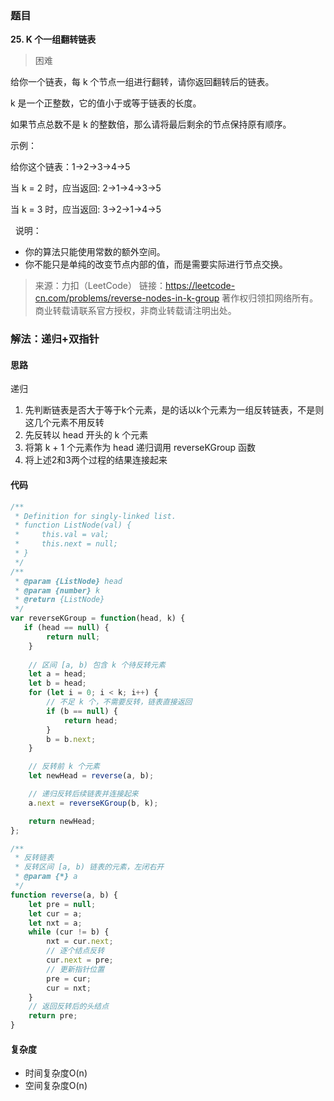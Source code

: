 ### 题目
**25. K 个一组翻转链表**
>困难

给你一个链表，每 k 个节点一组进行翻转，请你返回翻转后的链表。

k 是一个正整数，它的值小于或等于链表的长度。

如果节点总数不是 k 的整数倍，那么请将最后剩余的节点保持原有顺序。


示例：

给你这个链表：1->2->3->4->5

当 k = 2 时，应当返回: 2->1->4->3->5

当 k = 3 时，应当返回: 3->2->1->4->5

 
说明：
* 你的算法只能使用常数的额外空间。
* 你不能只是单纯的改变节点内部的值，而是需要实际进行节点交换。

>来源：力扣（LeetCode）
链接：https://leetcode-cn.com/problems/reverse-nodes-in-k-group
著作权归领扣网络所有。商业转载请联系官方授权，非商业转载请注明出处。

### 解法：递归+双指针

#### 思路
递归
1. 先判断链表是否大于等于k个元素，是的话以k个元素为一组反转链表，不是则这几个元素不用反转
2. 先反转以 head 开头的 k 个元素
3. 将第 k + 1 个元素作为 head 递归调用 reverseKGroup 函数
4. 将上述2和3两个过程的结果连接起来

#### 代码
```js
/**
 * Definition for singly-linked list.
 * function ListNode(val) {
 *     this.val = val;
 *     this.next = null;
 * }
 */
/**
 * @param {ListNode} head
 * @param {number} k
 * @return {ListNode}
 */
var reverseKGroup = function(head, k) {
   if (head == null) {
        return null;
    }
    
    // 区间 [a, b) 包含 k 个待反转元素
    let a = head;
    let b = head;
    for (let i = 0; i < k; i++) {
        // 不足 k 个，不需要反转，链表直接返回
        if (b == null) {
            return head;
        }
        b = b.next;
    }

    // 反转前 k 个元素
    let newHead = reverse(a, b);

    // 递归反转后续链表并连接起来
    a.next = reverseKGroup(b, k);

    return newHead;
};

/**
 * 反转链表
 * 反转区间 [a, b) 链表的元素，左闭右开 
 * @param {*} a 
 */
function reverse(a, b) {
    let pre = null;
    let cur = a;
    let nxt = a;
    while (cur != b) {
        nxt = cur.next;
        // 逐个结点反转
        cur.next = pre;
        // 更新指针位置
        pre = cur;
        cur = nxt;
    }
    // 返回反转后的头结点
    return pre;
}
```
#### 复杂度
* 时间复杂度O(n)
* 空间复杂度O(n)